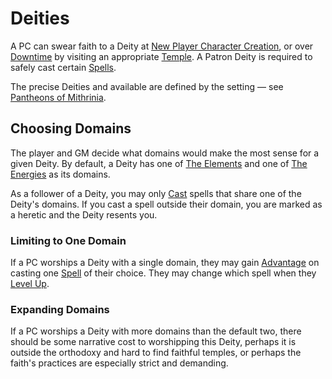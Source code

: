 # Deities

A PC can swear faith to a Deity at [New Player Character Creation](../Character%20Creation/New%20Player%20Character%20Creation.md), or over [Downtime](../Game%20Procedures/Exploration/Downtime.md) by visiting an appropriate [Temple](../Resources%20for%20GMs/Economy/Relevant%20Prices/Holy%20Temple.md). A Patron Deity is required to safely cast certain [Spells](Spells.md).

The precise Deities and available are defined by the setting — see [Pantheons of Mithrinia](../Resources%20for%20GMs/Mithrinian%20Pantheons/Pantheons%20of%20Mithrinia.md).

## Choosing Domains

The player and GM decide what domains would make the most sense for a given Deity. By default, a Deity has one of [The Elements](Spells/Spell%20Domains/{Spell%20Domains}.md#The%20Elements) and one of [The Energies](Spells/Spell%20Domains/{Spell%20Domains}.md#The%20Energies) as its domains.

As a follower of a Deity, you may only [Cast](Spellcasting/Spellcasting.md) spells that share one of the Deity's domains. If you cast a spell outside their domain, you are marked as a heretic and the Deity resents you.

### Limiting to One Domain

If a PC worships a Deity with a single domain, they may gain [Advantage](../Game%20Procedures/Die%20Rolling%20Mechanics/Advantage.md) on casting one [Spell](Spells.md) of their choice. They may change which spell when they [Level Up](../Player%20Characters/Derived%20Statistics/Level.md#Level%20Up).

### Expanding Domains

If a PC worships a Deity with more domains than the default two, there should be some narrative cost to worshipping this Deity, perhaps it is outside the orthodoxy and hard to find faithful temples, or perhaps the faith's practices are especially strict and demanding.
